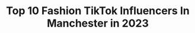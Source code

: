 ---
title: Top 10 Fashion TikTok Influencers In Manchester in 2023
description: >-
  Find top fashion TikTok influencers in Manchester in 2023. Most popular hashtags: #fyp #foryou #fashion #manchester.
platform: TikTok
hits: 19
text_top: Analyze the top-rated TikTok profiles on inBeat.
text_bottom: Our database has 19 TikTok influencers like this in Manchester, United Kingdom for you to work with.
profiles:
  - username: "shaandar786"
    fullname: >-
      shaandar Jewellers 
    bio: >-
      shaandar Jewellers 341 cheetham hill road Manchester m80sf
    location: "United Kingdom"
    followers: 136400
    engagement: 352
    commentsToLikes: 0.004644
    id: cka0nx2p714w40i78w3b4kq0q
    verified: false
    hashtags: "#pakistaniclothing, #jewellery, #jeweller, #scrapgoldbuyer"
  - username: "mollhunterxoxo"
    fullname: >-
      Molly Hunter 
    bio: >-
      𝑀𝑜𝓁𝓁𝓎 / 21 ⇾ Model / Influencer ⇾ Beauty Queen 👑 OF link in insta bio 🤫
    location: "United Kingdom"
    followers: 17800
    engagement: 407
    commentsToLikes: 0.042814
    id: ckbf62by7vf650j23ir724j7g
    verified: false
    hashtags: "#linkinmybio, #trend, #fyp, #boohoo"
  - username: "josefmichael_"
    fullname: >-
      Joe Hall
    bio: >-
      Manchester lad
    location: "United Kingdom"
    followers: 33700
    engagement: 1022
    commentsToLikes: 0.016494
    id: ckblp4okagurq0j23srynax9j
    verified: false
    hashtags: "#fyp, #outfitinspiration, #autumnfashion, #tiktokfashion"
  - username: "georgiablacklidge"
    fullname: >-
      geee 🦋🤍
    bio: >-
      22 🦋 IG: georgia.blacklidge just don’t take me too seriously
    location: "United Kingdom"
    followers: 5207
    engagement: 601
    commentsToLikes: 0.023401
    id: ckbb79tgdx9um0j23jajpi3p8
    verified: false
    hashtags: "#fyp, #xyzbca, #foryou, #transformation"
  - username: "groovycatgarms"
    fullname: >-
      Groovy Cat Garms
    bio: >-
      Groovy Garms for Groovy Cats 🤩 📍Manchester Depop @gr00vy_cat
    location: "United Kingdom"
    followers: 5077
    engagement: 1337
    commentsToLikes: 0.043146
    id: ckd18y4pqqi890j23sug0oppn
    verified: false
    hashtags: "#groovy, #screenprinting, #halloween, #clothingbrand"
  - username: "helenadarcykanee"
    fullname: >-
      helenadarcykane ! 🦄🍓
    bio: >-
      🌈✨ 💌 🧚🏼‍♀️🦋i sing im bi <3 insta: helenadarcykane nineteen 💘 manchester
    location: "United Kingdom"
    followers: 6043
    engagement: 1086
    commentsToLikes: 0.043727
    id: ckav0dwub622c0j23dzfb4q09
    verified: false
    hashtags: "#uk, #halloween, #devil, #ariana"
  - username: "mktheplug_"
    fullname: >-
      Mktheplug
    bio: >-
      🇵🇰 | Manchester | 18 Black lives matter EVERYDAY
    location: "United Kingdom"
    followers: 7129
    engagement: 1760
    commentsToLikes: 0.046722
    id: cka64zjvnav9w0i78q5clvmsg
    verified: false
    hashtags: "#hijabi, #xyzbca, #fyp, #viral"
  - username: "faithinfashion"
    fullname: >-
      Faith woodhall
    bio: >-
      FASHION INSPO Shein 15% code: FAITHINW15 All socials linked below⬇️⬇️
    location: "United Kingdom"
    followers: 24100
    engagement: 510
    commentsToLikes: 0.017206
    id: ckamlx0fwy1mq0i78kci93exz
    verified: false
    hashtags: "#autumnfashion, #foryou, #mystyle, #boohoobabes"
  - username: "imangadzhi"
    fullname: >-
      Iman Gadzhi
    bio: >-
      Founder - GrowYourAgency.com 🐳 On A Mission To Reform The Education System 📚
    location: "United Kingdom"
    followers: 22900
    engagement: 882
    commentsToLikes: 0.121620
    id: ckb9a10f1unud0j238mela4g7
    verified: true
    hashtags: "#entrepreneur, #business, #fashion, #mensfashion"
  - username: "jasminwhelan_"
    fullname: >-
      jasminwhelan
    bio: >-
      @jasminwhelan 21buttons.com/jasminwhelan/
    location: "United Kingdom"
    followers: 6362
    engagement: 1049
    commentsToLikes: 0.029034
    id: ckav1f8dm7fx20j23zsmrbqyl
    verified: false
    hashtags: "#clothes, #houseoftiktok, #haul, #zara"
---